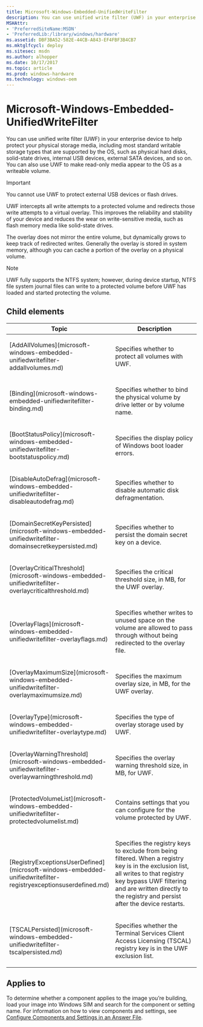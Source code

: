```yaml
---
title: Microsoft-Windows-Embedded-UnifiedWriteFilter
description: You can use unified write filter (UWF) in your enterprise device to help protect your physical storage media, including most standard writable storage types that are supported by the OS, such as physical hard disks, solid-state drives, internal USB devices, external SATA devices, and so on. You can also use UWF to make read-only media appear to the OS as a writeable volume.Important  You cannot use UWF to protect external USB devices or flash drives.� UWF intercepts all write attempts to a protected volume and redirects those write attempts to a virtual overlay. This improves the reliability and stability of your device and reduces the wear on write-sensitive media, such as flash memory media like solid-state drives.The overlay does not mirror the entire volume, but dynamically grows to keep track of redirected writes. Generally the overlay is stored in system memory, although you can cache a portion of the overlay on a physical volume.Note � UWF fully supports the NTFS system; however, during device startup, NTFS file system journal files can write to a protected volume before UWF has loaded and started protecting the volume. .
MSHAttr:
- 'PreferredSiteName:MSDN'
- 'PreferredLib:/library/windows/hardware'
ms.assetid: DBF3BA52-582E-44CB-A843-EF4FBF3B4CB7
ms.mktglfcycl: deploy
ms.sitesec: msdn
ms.author: alhopper
ms.date: 10/17/2017
ms.topic: article
ms.prod: windows-hardware
ms.technology: windows-oem
---
```

# Microsoft-Windows-Embedded-UnifiedWriteFilter

You can use unified write filter (UWF) in your enterprise device to help protect your physical storage media, including most standard writable storage types that are supported by the OS, such as physical hard disks, solid-state drives, internal USB devices, external SATA devices, and so on. You can also use UWF to make read-only media appear to the OS as a writeable volume.

> [!Important]
> You cannot use UWF to protect external USB devices or flash drives.

UWF intercepts all write attempts to a protected volume and redirects those write attempts to a virtual overlay. This improves the reliability and stability of your device and reduces the wear on write-sensitive media, such as flash memory media like solid-state drives.

The overlay does not mirror the entire volume, but dynamically grows to keep track of redirected writes. Generally the overlay is stored in system memory, although you can cache a portion of the overlay on a physical volume.

> [!Note]
> UWF fully supports the NTFS system; however, during device startup, NTFS file system journal files can write to a protected volume before UWF has loaded and started protecting the volume.

## Child elements

<table>
<colgroup>
<col width="50%" />
<col width="50%" />
</colgroup>
<thead>
<tr class="header">
<th>Topic</th>
<th>Description</th>
</tr>
</thead>
<tbody>
<tr class="odd">
<td><p>[AddAllVolumes](microsoft-windows-embedded-unifiedwritefilter-addallvolumes.md)</p></td>
<td><p>Specifies whether to protect all volumes with UWF.</p></td>
</tr>
<tr class="even">
<td><p>[Binding](microsoft-windows-embedded-unifiedwritefilter-binding.md)</p></td>
<td><p>Specifies whether to bind the physical volume by drive letter or by volume name.</p></td>
</tr>
<tr class="odd">
<td><p>[BootStatusPolicy](microsoft-windows-embedded-unifiedwritefilter-bootstatuspolicy.md)</p></td>
<td><p>Specifies the display policy of Windows boot loader errors.</p></td>
</tr>
<tr class="even">
<td><p>[DisableAutoDefrag](microsoft-windows-embedded-unifiedwritefilter-disableautodefrag.md)</p></td>
<td><p>Specifies whether to disable automatic disk defragmentation.</p></td>
</tr>
<tr class="odd">
<td><p>[DomainSecretKeyPersisted](microsoft-windows-embedded-unifiedwritefilter-domainsecretkeypersisted.md)</p></td>
<td><p>Specifies whether to persist the domain secret key on a device.</p></td>
</tr>
<tr class="even">
<td><p>[OverlayCriticalThreshold](microsoft-windows-embedded-unifiedwritefilter-overlaycriticalthreshold.md)</p></td>
<td><p>Specifies the critical threshold size, in MB, for the UWF overlay.</p></td>
</tr>
<tr class="odd">
<td><p>[OverlayFlags](microsoft-windows-embedded-unifiedwritefilter-overlayflags.md)</p></td>
<td><p>Specifies whether writes to unused space on the volume are allowed to pass through without being redirected to the overlay file.</p></td>
</tr>
<tr class="even">
<td><p>[OverlayMaximumSize](microsoft-windows-embedded-unifiedwritefilter-overlaymaximumsize.md)</p></td>
<td><p>Specifies the maximum overlay size, in MB, for the UWF overlay.</p></td>
</tr>
<tr class="odd">
<td><p>[OverlayType](microsoft-windows-embedded-unifiedwritefilter-overlaytype.md)</p></td>
<td><p>Specifies the type of overlay storage used by UWF.</p></td>
</tr>
<tr class="even">
<td><p>[OverlayWarningThreshold](microsoft-windows-embedded-unifiedwritefilter-overlaywarningthreshold.md)</p></td>
<td><p>Specifies the overlay warning threshold size, in MB, for UWF.</p></td>
</tr>
<tr class="odd">
<td><p>[ProtectedVolumeList](microsoft-windows-embedded-unifiedwritefilter-protectedvolumelist.md)</p></td>
<td><p>Contains settings that you can configure for the volume protected by UWF.</p></td>
</tr>
<tr class="even">
<td><p>[RegistryExceptionsUserDefined](microsoft-windows-embedded-unifiedwritefilter-registryexceptionsuserdefined.md)</p></td>
<td><p>Specifies the registry keys to exclude from being filtered. When a registry key is in the exclusion list, all writes to that registry key bypass UWF filtering and are written directly to the registry and persist after the device restarts.</p></td>
</tr>
<tr class="odd">
<td><p>[TSCALPersisted](microsoft-windows-embedded-unifiedwritefilter-tscalpersisted.md)</p></td>
<td><p>Specifies whether the Terminal Services Client Access Licensing (TSCAL) registry key is in the UWF exclusion list.</p></td>
</tr>
</tbody>
</table>

## Applies to

To determine whether a component applies to the image you’re building, load your image into Windows SIM and search for the component or setting name. For information on how to view components and settings, see [Configure Components and Settings in an Answer File](https://docs.microsoft.com/en-us/windows-hardware/customize/desktop/wsim/configure-components-and-settings-in-an-answer-file).